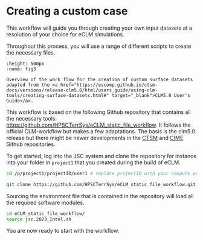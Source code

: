 # Creating a custom case

This workflow will guide you through creating your own input datasets at a resolution of your choice for eCLM simulations.

Throughout this process, you will use a range of different scripts to create the necessary files.

```{figure} ../images/Build_custom_input.png
:height: 500px
:name: fig3

Overview of the work flow for the creation of custom surface datasets adapted from the <a href="https://escomp.github.io/ctsm-docs/versions/release-clm5.0/html/users_guide/using-clm-tools/creating-surface-datasets.html#" target="_blank">CLM5.0 User's Guide</a>.
```
<p>

This workflow is based on the following Github repository that contains all the necessary tools: https://github.com/HPSCTerrSys/eCLM_static_file_workflow. It follows the official CLM-workflow but makes a few adaptations. The basis is the clm5.0 release but there might be newer developments in the <a href="https://github.com/ESCOMP/CTSM.git" target="_blank">CTSM</a> and <a href="https://github.com/ESMCI/cime.git" target="_blank">CIME</a> Github repositories. 

To get started, log into the JSC system and clone the repository for instance into your folder in `project1` that you created during the build of eCLM.

```sh
cd /p/project1/projectID/user1 # replace projectID with your compute project and user1 with your username

git clone https://github.com/HPSCTerrSys/eCLM_static_file_workflow.git 
```

Sourcing the environment file that is contained in the repository will load all the required software modules.

```sh
cd eCLM_static_file_workflow/
source jsc.2023_Intel.sh
```
You are now ready to start with the workflow.

```{tableofcontents}
```